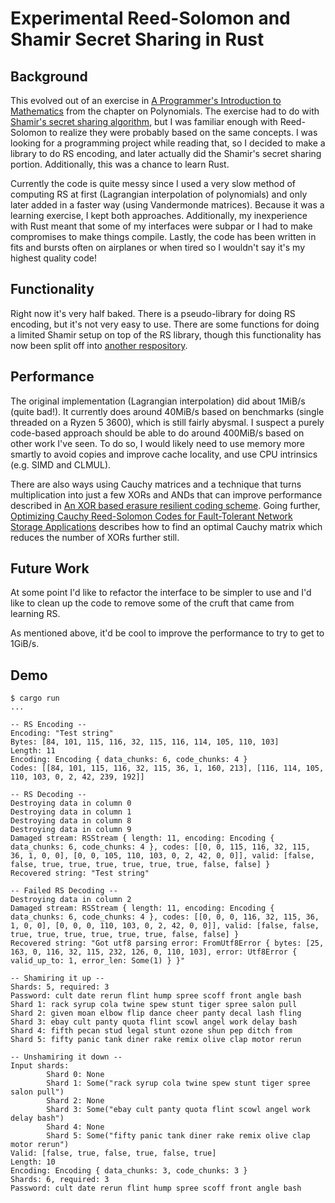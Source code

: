 # Experimental Reed-Solomon and Shamir Secret Sharing in Rust

## Background

This evolved out of an exercise in [A Programmer's Introduction to
Mathematics](https://www.amazon.co.uk/Programmers-Introduction-Mathematics-Dr-Jeremy/dp/1727125452)
from the chapter on Polynomials. The exercise had to do with [Shamir's secret
sharing algorithm](https://en.wikipedia.org/wiki/Shamir%27s_Secret_Sharing), but
I was familiar enough with Reed-Solomon to realize they were probably based on
the same concepts. I was looking for a programming project while reading that,
so I decided to make a library to do RS encoding, and later actually did the
Shamir's secret sharing portion. Additionally, this was a chance to learn Rust.

Currently the code is quite messy since I used a very slow method of computing
RS at first (Lagrangian interpolation of polynomials) and only later added in a
faster way (using Vandermonde matrices). Because it was a learning exercise, I
kept both approaches. Additionally, my inexperience with Rust meant that some of
my interfaces were subpar or I had to make compromises to make things compile.
Lastly, the code has been written in fits and bursts often on airplanes or when
tired so I wouldn't say it's my highest quality code!

## Functionality

Right now it's very half baked. There is a pseudo-library for doing RS encoding,
but it's not very easy to use. There are some functions for doing a limited
Shamir setup on top of the RS library, though this functionality has now been
split off into [another respository](https://github.com/atomictom/shamir).

## Performance

The original implementation (Lagrangian interpolation) did about 1MiB/s (quite
bad!). It currently does around 40MiB/s based on benchmarks (single threaded on
a Ryzen 5 3600), which is still fairly abysmal. I suspect a purely code-based
approach should be able to do around 400MiB/s based on other work I've seen. To
do so, I would likely need to use memory more smartly to avoid copies and
improve cache locality, and use CPU intrinsics (e.g.  SIMD and CLMUL).

There are also ways using Cauchy matrices and a technique that turns
multiplication into just a few XORs and ANDs that can improve performance
described in [An XOR based erasure resilient coding
scheme](https://www.cs.utexas.edu/~diz/Sub%20Websites/Research/An_XOR_based_erasure_resilient_coding_scheme.pdf).
Going further, [Optimizing Cauchy Reed-Solomon Codes for Fault-Tolerant Network
Storage
Applications](http://citeseerx.ist.psu.edu/viewdoc/download?doi=10.1.1.140.2267&rep=rep1&type=pdf)
describes how to find an optimal Cauchy matrix which reduces the number of XORs
further still.

## Future Work

At some point I'd like to refactor the interface to be simpler to use and I'd
like to clean up the code to remove some of the cruft that came from learning
RS.

As mentioned above, it'd be cool to improve the performance to try to get to
1GiB/s.

## Demo

```
$ cargo run
...

-- RS Encoding --
Encoding: "Test string"
Bytes: [84, 101, 115, 116, 32, 115, 116, 114, 105, 110, 103]
Length: 11
Encoding: Encoding { data_chunks: 6, code_chunks: 4 }
Codes: [[84, 101, 115, 116, 32, 115, 36, 1, 160, 213], [116, 114, 105, 110, 103, 0, 2, 42, 239, 192]]

-- RS Decoding --
Destroying data in column 0
Destroying data in column 1
Destroying data in column 8
Destroying data in column 9
Damaged stream: RSStream { length: 11, encoding: Encoding { data_chunks: 6, code_chunks: 4 }, codes: [[0, 0, 115, 116, 32, 115, 36, 1, 0, 0], [0, 0, 105, 110, 103, 0, 2, 42, 0, 0]], valid: [false, false, true, true, true, true, true, true, false, false] }
Recovered string: "Test string"

-- Failed RS Decoding --
Destroying data in column 2
Damaged stream: RSStream { length: 11, encoding: Encoding { data_chunks: 6, code_chunks: 4 }, codes: [[0, 0, 0, 116, 32, 115, 36, 1, 0, 0], [0, 0, 0, 110, 103, 0, 2, 42, 0, 0]], valid: [false, false, true, true, true, true, true, true, false, false] }
Recovered string: "Got utf8 parsing error: FromUtf8Error { bytes: [25, 163, 0, 116, 32, 115, 232, 126, 0, 110, 103], error: Utf8Error { valid_up_to: 1, error_len: Some(1) } }"

-- Shamiring it up --
Shards: 5, required: 3
Password: cult date rerun flint hump spree scoff front angle bash
Shard 1: rack syrup cola twine spew stunt tiger spree salon pull
Shard 2: given moan elbow flip dance cheer panty decal lash fling
Shard 3: ebay cult panty quota flint scowl angel work delay bash
Shard 4: fifth pecan stud legal stunt ozone shun pep ditch from
Shard 5: fifty panic tank diner rake remix olive clap motor rerun

-- Unshamiring it down --
Input shards:
        Shard 0: None
        Shard 1: Some("rack syrup cola twine spew stunt tiger spree salon pull")
        Shard 2: None
        Shard 3: Some("ebay cult panty quota flint scowl angel work delay bash")
        Shard 4: None
        Shard 5: Some("fifty panic tank diner rake remix olive clap motor rerun")
Valid: [false, true, false, true, false, true]
Length: 10
Encoding: Encoding { data_chunks: 3, code_chunks: 3 }
Shards: 6, required: 3
Password: cult date rerun flint hump spree scoff front angle bash
```
